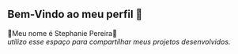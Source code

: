 ## Bem-Vindo ao meu perfil 💙

🌼Meu nome é Stephanie Pereira🌻 <br>
_utilizo esse espaço para compartilhar meus projetos desenvolvidos._ 

